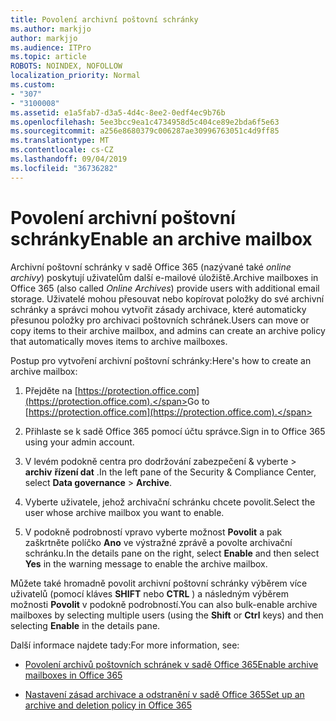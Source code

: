 ```yaml
---
title: Povolení archivní poštovní schránky
ms.author: markjjo
author: markjjo
ms.audience: ITPro
ms.topic: article
ROBOTS: NOINDEX, NOFOLLOW
localization_priority: Normal
ms.custom:
- "307"
- "3100008"
ms.assetid: e1a5fab7-d3a5-4d4c-8ee2-0edf4ec9b76b
ms.openlocfilehash: 5ee3bcc9ea1c4734958d5c404ce89e2bda6f5e63
ms.sourcegitcommit: a256e8680379c006287ae30996763051c4d9ff85
ms.translationtype: MT
ms.contentlocale: cs-CZ
ms.lasthandoff: 09/04/2019
ms.locfileid: "36736282"
---
```

# <a name="enable-an-archive-mailbox"></a><span data-ttu-id="c3c8f-102">Povolení archivní poštovní schránky</span><span class="sxs-lookup"><span data-stu-id="c3c8f-102">Enable an archive mailbox</span></span>

<span data-ttu-id="c3c8f-103">Archivní poštovní schránky v sadě Office 365 (nazývané také *online archivy*) poskytují uživatelům další e-mailové úložiště.</span><span class="sxs-lookup"><span data-stu-id="c3c8f-103">Archive mailboxes in Office 365 (also called  *Online Archives*) provide users with additional email storage.</span></span> <span data-ttu-id="c3c8f-104">Uživatelé mohou přesouvat nebo kopírovat položky do své archivní schránky a správci mohou vytvořit zásady archivace, které automaticky přesunou položky pro archivaci poštovních schránek.</span><span class="sxs-lookup"><span data-stu-id="c3c8f-104">Users can move or copy items to their archive mailbox, and admins can create an archive policy that automatically moves items to archive mailboxes.</span></span>
  
<span data-ttu-id="c3c8f-105">Postup pro vytvoření archivní poštovní schránky:</span><span class="sxs-lookup"><span data-stu-id="c3c8f-105">Here's how to create an archive mailbox:</span></span>
  
1. <span data-ttu-id="c3c8f-106">Přejděte na [https://protection.office.com](https://protection.office.com).</span><span class="sxs-lookup"><span data-stu-id="c3c8f-106">Go to [https://protection.office.com](https://protection.office.com).</span></span>

2. <span data-ttu-id="c3c8f-107">Přihlaste se k sadě Office 365 pomocí účtu správce.</span><span class="sxs-lookup"><span data-stu-id="c3c8f-107">Sign in to Office 365 using your admin account.</span></span>

3. <span data-ttu-id="c3c8f-108">V levém podokně centra pro dodržování zabezpečení &amp; vyberte \> **archiv** **řízení dat** .</span><span class="sxs-lookup"><span data-stu-id="c3c8f-108">In the left pane of the Security &amp; Compliance Center, select **Data governance** \> **Archive**.</span></span>

4. <span data-ttu-id="c3c8f-109">Vyberte uživatele, jehož archivační schránku chcete povolit.</span><span class="sxs-lookup"><span data-stu-id="c3c8f-109">Select the user whose archive mailbox you want to enable.</span></span>

5. <span data-ttu-id="c3c8f-110">V podokně podrobností vpravo vyberte možnost **Povolit** a pak zaškrtněte políčko **Ano** ve výstražné zprávě a povolte archivační schránku.</span><span class="sxs-lookup"><span data-stu-id="c3c8f-110">In the details pane on the right, select **Enable** and then select **Yes** in the warning message to enable the archive mailbox.</span></span>

<span data-ttu-id="c3c8f-111">Můžete také hromadně povolit archivní poštovní schránky výběrem více uživatelů (pomocí kláves **SHIFT** nebo **CTRL** ) a následným výběrem možnosti **Povolit** v podokně podrobností.</span><span class="sxs-lookup"><span data-stu-id="c3c8f-111">You can also bulk-enable archive mailboxes by selecting multiple users (using the **Shift** or **Ctrl** keys) and then selecting **Enable** in the details pane.</span></span>
  
<span data-ttu-id="c3c8f-112">Další informace najdete tady:</span><span class="sxs-lookup"><span data-stu-id="c3c8f-112">For more information, see:</span></span>
  
- [<span data-ttu-id="c3c8f-113">Povolení archivů poštovních schránek v sadě Office 365</span><span class="sxs-lookup"><span data-stu-id="c3c8f-113">Enable archive mailboxes in Office 365</span></span>](https://docs.microsoft.com/office365/securitycompliance/enable-archive-mailboxes)

- [<span data-ttu-id="c3c8f-114">Nastavení zásad archivace a odstranění v sadě Office 365</span><span class="sxs-lookup"><span data-stu-id="c3c8f-114">Set up an archive and deletion policy in Office 365</span></span>](https://docs.microsoft.com//office365/securitycompliance/set-up-an-archive-and-deletion-policy-for-mailboxes)
